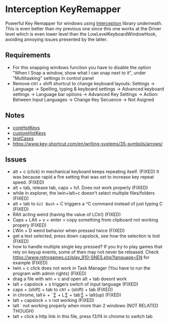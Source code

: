 # Interception KeyRemapper
Powerful Key Remapper for windows using [Interception](https://github.com/oblitum/Interception) library underneath. This is even better than my previous one since this one works at the Driver level which is even lower level than the LowLevelKeyboardWindowHook, avoiding annoying issues presented by the latter.

## Requirements
- For this snapping windows function you have to disable the option "When I Snap a window, show what I can snap next to it", under "Multitasking" settings in control panel
- Remove ctrl + shift shortcut to change keyboard layouts: Settings -> Language -> Spelling, typing & keyboard settings -> Advanced keyboard settings -> Language bar options -> Advanced Key Settings -> Action: Between Input Languages -> Change Key Secuence -> Not Asigned

## Notes
- [coreHotKeys](./InterceptionKeyRemapper/coreHotKeys.md)
- [customHotKeys](./InterceptionKeyRemapper/customHotKeys.md)
- [testCases](./KeyEventsTest/testCases.md)
- https://www.key-shortcut.com/en/writing-systems/35-symbols/arrows/

## Issues
- alt + c (click) in mechanical keyboard keeps repeating itself. (FIXED)
  It was because rapid a fire setting that was set to increase key repeat speed. (FIXED)
- alt + tab, release tab, caps + h/l. Does not work properly (FIXED)
- while in explorer, the lwin+lalt+c doesn't select multiple files/folders (FIXED)
- alt + tab to `Git Bash` + C triggers a ^C command instead of just typing C (FIXED)
- RAlt acting weird (having the value of LCtrl) (FIXED)
- Caps + LAlt + v + enter = copy something from clipboard not working propery (FIXED)
- LWin + D weird behavior when pressed twice (FIXED)
- get a text selected, press down capslock, see how the selection is lost (FIXED)
- how to handle multiple single key pressed? If you try to play games that rely on
  keyup events, some of then may not never be released. Check https://www.retrogames.cz/play_910-SNES.php?language=EN for example (FIXED)
- lwin + c click does not work in Task Manager (You have to run the program with admin rights) (FIXED)
- drag a file with win + c and open alt + tab doesnt work
- lalt + capslock + s triggers switch of input language (FIXED)
- caps + (shift) + tab to ctrl + (shift) + tab (FIXED)
- in chrome, lalt↓ + `↕ + L↕ + tab↕ + lalt(up)  (FIXED)
- lalt + capslock + v not working (FIXED)
- lalt ` not working properly when more than 2 windows (NOT RELATED THOUGH)
- lalt + click a http link in this file, press f3/f4 in chrome to switch tab